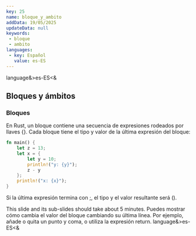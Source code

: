 ```yaml
---
key: 25
name: bloque_y_ambito
addData: 19/05/2025
updateData: null
keywords: 
 - bloque
 - ambito
languages:
 - key: Español
   value: es-ES
---
```

language&>es-ES<&
## Bloques y ámbitos
### Bloques

En Rust, un bloque contiene una secuencia de expresiones rodeados por llaves {}. Cada bloque tiene el tipo y valor de la última expresión del bloque:

```rust
fn main() {
    let z = 13;
    let x = {
        let y = 10;
        println!("y: {y}");
        z - y
    };
    println!("x: {x}");
}
```

Si la última expresión termina con ;, el tipo y el valor resultante será ().

This slide and its sub-slides should take about 5 minutes.
Puedes mostrar cómo cambia el valor del bloque cambiando su última línea. Por ejemplo, añade o quita un punto y coma, o utiliza la expresión return.
language&>es-ES<&